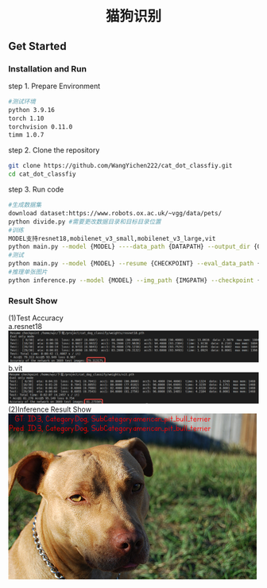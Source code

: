 <div align="center">

# 猫狗识别

</div>

## Get Started
### Installation and Run
step 1. Prepare Environment
```bash
#测试环境
python 3.9.16
torch 1.10
torchvision 0.11.0
timm 1.0.7
```
step 2. Clone the repository
```bash
git clone https://github.com/WangYichen222/cat_dot_classfiy.git
cd cat_dot_classfiy
```
step 3. Run code
```bash
#生成数据集
download dataset:https://www.robots.ox.ac.uk/~vgg/data/pets/
python divide.py #需要更改数据目录和目标目录位置
#训练
MODEL支持resnet18,mobilenet_v3_small,mobilenet_v3_large,vit
python main.py --model {MODEL} ----data_path {DATAPATH} --output_dir {OUTPUTDIR} --epochs 300 --batch_size 128 --lr 4e-3 --use_amp True
#测试
python main.py --model {MODEL} --resume {CHECKPOINT} --eval_data_path {EVALDATAPATH} --use_amp True --eval True
#推理单张图片
python inference.py --model {MODEL} --img_path {IMGPATH} --checkpoint {CHECKPOINT} --use_amp True
```
### Result Show
(1)Test Accuracy\
a.resnet18
![](result/resnet18_result.png)
b.vit
![](result/vit_result.png)
(2)Inference Result Show
![](result/inference.png)